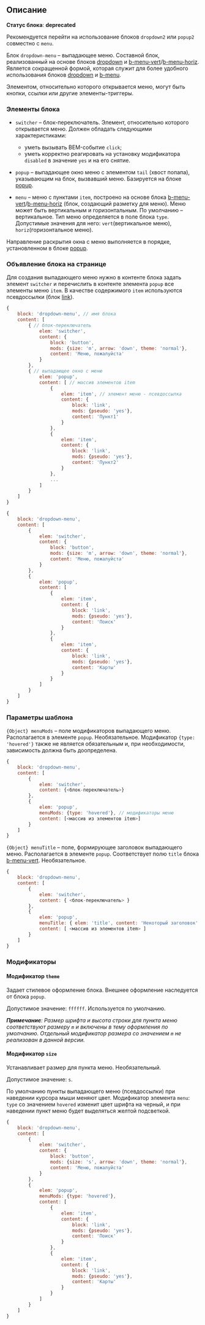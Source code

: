 ## Описание

**Статус блока**: **deprecated**

Рекомендуется перейти на использование блоков `dropdown2` или `popup2` совместно с `menu`.

Блок `dropdown-menu` – выпадающее меню. Составной блок, реализованный на основе блоков [dropdown](../dropdown/dropdown.ru.md) и [b-menu-vert](../b-menu-vert/b-menu-vert.ru.md)/[b-menu-horiz](../../desktop.blocks/b-menu-horiz/b-menu-horiz.ru.md). Является сокращенной формой, которая служит для более удобного использования блоков [dropdown](../dropdown/dropdown.ru.md) и [b-menu](../b-menu/b-menu.ru.md).

Элементом, относительно которого открывается меню, могут быть кнопки, ссылки или другие элементы-триггеры.

### Элементы блока

  * `switcher` – блок-переключатель. Элемент, относительно которого открывается меню. Должен обладать следующими характеристиками:
    *  уметь вызывать BEM-событие `click`;
    *  уметь корректно реагировать на установку модификатора `disabled` в значение `yes` и на его снятие.

  * `popup` – выпадающее окно меню с элементом `tail` (хвост попапа), указывающим на блок, вызвавший меню. Базируется на блоке [popup](../popup/popup.ru.md).

  * `menu` – меню с пунктами `item`, построено на основе блока [b-menu-vert](../b-menu-vert/b-menu-vert.ru.md)/[b-menu-horiz](../../desktop.blocks/b-menu-horiz/b-menu-horiz.ru.md) (блок, создающий разметку для меню). Меню может быть вертикальным и горизонтальным. По умолчанию – вертикальное. Тип меню определяется в поле блока `type`.
Допустимые значения для него: `vert`(вертикальное меню), `horiz`(горизонтальное меню).

Направление раскрытия окна с меню выполняется в порядке, установленном в блоке [popup](../popup/popup.ru.md).


### Объявление блока на странице

Для создания выпадающего меню нужно в контенте блока задать элемент `switcher` и перечислить в контенте элемента `popup` все элементы меню `item`. В качестве содержимого `item` используются псевдоссылки (блок [link](../link/link.ru.md)).

```javascript
{
    block: 'dropdown-menu', // имя блока
    content: [
        { // блок-переключатель
            elem: 'switcher',
            content: {
                block: 'button',
                mods: {size: 'm', arrow: 'down', theme: 'normal'},
                content: 'Меню, пожалуйста'
            }
        },
        { // выпадающее окно с меню
            elem: 'popup',
            content: [ // массив элементов item
                {
                    elem: 'item', // элемент меню - псевдоссылка
                    content: {
                        block: 'link',
                        mods: {pseudo: 'yes'},
                        content: 'Пункт1'
                    }
                },
                {
                    elem: 'item',
                    content: {
                        block: 'link',
                        mods: {pseudo: 'yes'},
                        content: 'Пункт2'
                    }
                },
                ...
            ]
        }
    ]
}
```

```js
{
    block: 'dropdown-menu',
    content: [
        {
            elem: 'switcher',
            content: {
                block: 'button',
                mods: {size: 'm', arrow: 'down', theme: 'normal'},
                content: 'Меню, пожалуйста'
            }
        },
        {
            elem: 'popup',
            content: [
                {
                    elem: 'item',
                    content: {
                        block: 'link',
                        mods: {pseudo: 'yes'},
                        content: 'Поиск'
                    }
                },
                {
                    elem: 'item',
                    content: {
                        block: 'link',
                        mods: {pseudo: 'yes'},
                        content: 'Карты'
                    }
                }
            ]
        }
    ]
}
```

### Параметры шаблона

`{Object} menuMods` – поле модификаторов выпадающего меню. Располагается в элементе `popup`. Необязательное.
Модификатор `{type: 'hovered'}` также не является обязательным и, при необходимости, зависимость должна быть доопределена.

```javascript
{
    block: 'dropdown-menu',
    content: [
        {
            elem: 'switcher',
            content: {<блок-переключатель>}
        },
        {
            elem: 'popup',
            menuMods: {type: 'hovered'}, // модификаторы меню
            content: [<массив из элементов item>]
        }
    ]
}
```

`{Object} menuTitle` – поле, формирующее заголовок выпадающего меню. Располагается в элементе `popup`. Соответствует полю `title` блока [b-menu-vert](../b-menu-vert/b-menu-vert.ru.md). Необязательное.

```javascript
{
    block: 'dropdown-menu',
    content: [
        {
            elem: 'switcher',
            content: { <блок-переключатель> }
        },
        {
            elem: 'popup',
            menuTitle: { elem: 'title', content: 'Некоторый заголовок' }, // заголовок меню
            content: [ <массив из элементов item> ]
        }
    ]
}
```

### Модификаторы

#### Модификатор `theme`

Задает стилевое оформление блока. Внешнее оформление наследуется от блока `popup`.

Допустимое значение: `ffffff`. Используется по умолчанию.

_**Примечание**: Размер шрифта и высота строки для пункта меню соответствуют размеру `m` и включены в тему оформления по умолчанию. Отдельный модификатор размера со значением `m` не реализован в данной версии._

#### Модификатор `size`
Устанавливает размер для пункта меню. Необязательный.

Допустимое значение: `s`.

По умолчанию пункты выпадающего меню (псевдоссылки) при наведении курсора мыши меняют цвет.
Модификатор элемента `menu`: `type` со значением `hovered` изменит цвет шрифта на черный, и при наведении пункт меню будет выделяться желтой подсветкой.

```js
{
    block: 'dropdown-menu',
    content: [
        {
            elem: 'switcher',
            content: {
                block: 'button',
                mods: {size: 's', arrow: 'down', theme: 'normal'},
                content: 'Меню, пожалуйста'
            }
        },
        {
            elem: 'popup',
            menuMods: {type: 'hovered'},
            content: [
                {
                    elem: 'item',
                    content: {
                        block: 'link',
                        mods: {pseudo: 'yes'},
                        content: 'Поиск'
                    }
                },
                {
                    elem: 'item',
                    content: {
                        block: 'link',
                        mods: {pseudo: 'yes'},
                        content: 'Карты'
                    }
                }
            ]
        }
    ]
}
```
